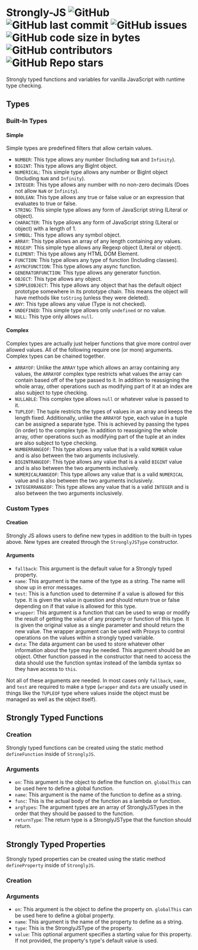 # Strongly-JS ![GitHub](https://img.shields.io/github/license/SteveBeeblebrox/Strongly-JS?style=flat-square) ![GitHub last commit](https://img.shields.io/github/last-commit/SteveBeeblebrox/Strongly-JS?style=flat-square) ![GitHub issues](https://img.shields.io/github/issues-raw/SteveBeeblebrox/Strongly-JS?style=flat-square) ![GitHub code size in bytes](https://img.shields.io/github/languages/code-size/SteveBeeblebrox/Strongly-JS?style=flat-square) ![GitHub contributors](https://img.shields.io/github/contributors/SteveBeeblebrox/Strongly-JS?color=007EC6&style=flat-square) ![GitHub Repo stars](https://img.shields.io/github/stars/SteveBeeblebrox/Strongly-JS?style=flat-square)
Strongly typed functions and variables for vanilla JavaScript with runtime type checking.
## Types
### Built-In Types
#### Simple
Simple types are predefined filters that allow certain values.
+ `NUMBER`: This type allows any number (Including `NaN` and `Infinity`).
+ `BIGINT`: This type allows any BigInt object.
+ `NUMERICAL`: This simple type allows any number or BigInt object (Including `NaN` and `Infinity`).
+ `INTEGER`: This type allows any number with no non-zero decimals (Does not allow `NaN` or `Infinity`).
+ `BOOLEAN`: This type allows any true or false value or an expression that evaluates to true or false.
+ `STRING`: This simple type allows any form of JavaScript string (Literal or object).
+ `CHARACTER`: This type allows any form of JavaScript string (Literal or object) with a length of 1.
+ `SYMBOL`: This type allows any symbol object.
+ `ARRAY`: This type allows an array of any length containing any values.
+ `REGEXP`: This simple type allows any Regexp object (Literal or object).
+ `ELEMENT`: This type allows any HTML DOM Element.
+ `FUNCTION`: This type allows any type of function (Including classes).
+ `ASYNCFUNCTION`: This type allows any async function.
+ `GENERATORFUNCTION`: This type allows any generator function.
+ `OBJECT`: This type allows any object.
+ `SIMPLEOBJECT`: This type allows any object that has the default object prototype somewhere in its prototype chain. This means the object will have methods like `toString` (unless they were deleted).
+ `ANY`: This type allows any value (Type is not checked).
+ `UNDEFINED`: This simple type allows only `undefined` or no value.
+ `NULL`: This type only allows `null`.
#### Complex
Complex types are actually just helper functions that give more control over allowed values. All of the following require one (or more) arguments. Complex types can be chained together.
+ `ARRAYOF`: Unlike the `ARRAY` type which allows an array containing any values, the `ARRAYOF` complex type restricts what values the array can contain based off of the type passed to it. In addition to reassigning the whole array, other operations such as modifying part of it at an index are also subject to type checking.
+ `NULLABLE`: This complex type allows `null` or whatever value is passed to it.
+ `TUPLEOF`: The tuple restricts the types of values in an array and keeps the length fixed. Additionally, unlike the `ARRAYOF` type, each value in a tuple can be assigned a separate type. This is achieved by passing the types (in order) to the complex type. In addition to reassigning the whole array, other operations such as modifying part of the tuple at an index are also subject to type checking.
+ `NUMBERRANGEOF`: This type allows any value that is a valid `NUMBER` value and is also between the two arguments inclusively.
+ `BIGINTRANGEOF`: This type allows any value that is a valid `BIGINT` value and is also between the two arguments inclusively.
+ `NUMERICALRANGEOF`: This type allows any value that is a valid `NUMERICAL` value and is also between the two arguments inclusively.
+ `INTEGERRANGEOF`: This type allows any value that is a valid `INTEGER` and is also between the two arguments inclusively.
### Custom Types
#### Creation
Strongly JS allows users to define new types in addition to the built-in types above. New types are created through the `StronglyJSType` constructor.
#### Arguments
+ `fallback`: This argument is the default value for a Strongly typed property.
+ `name`: This argument is the name of the type as a string. The name will show up in error messages.
+ `test`: This is a function used to determine if a value is allowed for this type. It is given the value in question and should return true or false depending on if that value is allowed for this type.
+ `wrapper`: This argument is a function that can be used to wrap or modify the result of getting the value of any property or function of this type. It is given the original value as a single parameter and should return the new value. The wrapper argument can be used with Proxys to control operations on the values within a strongly typed variable.
+ `data`: The data argument can be used to store whatever other information about the type may be needed. This argument should be an object. Other function passed in the constructor that need to access the data should use the function syntax instead of the lambda syntax so they have access to `this`.  
  
Not all of these arguments are needed. In most cases only `fallback`, `name`, and `test` are required to make a type (`wrapper` and `data` are usually used in things like the `TUPLEOF` type where values inside the object must be managed as well as the object itself).
## Strongly Typed Functions
### Creation
Strongly typed functions can be created using the static method `defineFunction` inside of `StronglyJS`.
### Arguments
+ `on`: This argument is the object to define the function on. `globalThis` can be used here to define a global function.
+ `name`: This argument is the name of the function to define as a string.
+ `func`: This is the actual body of the function as a lambda or function.
+ `argTypes`: The argument types are an array of StronglyJSTypes in the order that they should be passed to the function.
+ `returnType`: The return type is a StronglyJSType that the function should return.
## Strongly Typed Properties
Strongly typed properties can be created using the static method `defineProperty` inside of `StronglyJS`.
### Creation
### Arguments
+ `on`: This argument is the object to define the property on. `globalThis` can be used here to define a global property.
+ `name`: This argument is the name of the property to define as a string.
+ `type`: This is the StronglyJSType of the property.
+ `value`: This optional argument specifies a starting value for this property. If not provided, the property's type's default value is used.
